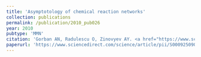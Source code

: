 ```yaml
---
title: 'Asymptotology of chemical reaction networks'
collection: publications
permalink: /publication/2010_pub026
year: 2010
pubtype: 'MMN'
citation: 'Gorban AN, Radulescu O, Zinovyev AY. <a href="https://www.sciencedirect.com/science/article/pii/S0009250909005995">Asymptotology of chemical reaction networks</a>. 2010. <i>Chemical Engineering Science</i> 65, 2310-2324'
paperurl: 'https://www.sciencedirect.com/science/article/pii/S0009250909005995'
---
```

